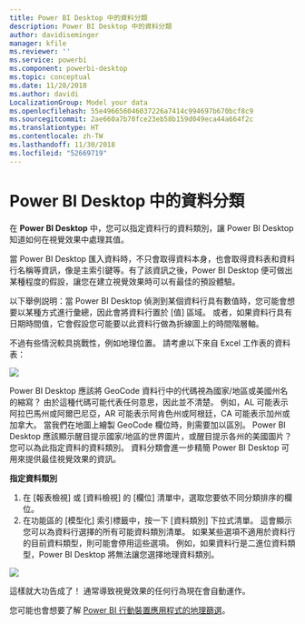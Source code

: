 ```yaml
---
title: Power BI Desktop 中的資料分類
description: Power BI Desktop 中的資料分類
author: davidiseminger
manager: kfile
ms.reviewer: ''
ms.service: powerbi
ms.component: powerbi-desktop
ms.topic: conceptual
ms.date: 11/28/2018
ms.author: davidi
LocalizationGroup: Model your data
ms.openlocfilehash: 55e496656046037226a7414c994697b670bcf8c9
ms.sourcegitcommit: 2ae660a7b70fce23eb58b159d049eca44a664f2c
ms.translationtype: HT
ms.contentlocale: zh-TW
ms.lasthandoff: 11/30/2018
ms.locfileid: "52669719"
---
```

# <a name="data-categorization-in-power-bi-desktop"></a>Power BI Desktop 中的資料分類
在 **Power BI Desktop** 中，您可以指定資料行的資料類別，讓 Power BI Desktop 知道如何在視覺效果中處理其值。

當 Power BI Desktop 匯入資料時，不只會取得資料本身，也會取得資料表和資料行名稱等資訊，像是主索引鍵等。有了該資訊之後，Power BI Desktop 便可做出某種程度的假設，讓您在建立視覺效果時可以有最佳的預設體驗。 

以下舉例説明：當 Power BI Desktop 偵測到某個資料行具有數值時，您可能會想要以某種方式進行彙總，因此會將資料行置於 [值] 區域。 或者，如果資料行具有日期時間值，它會假設您可能要以此資料行做為折線圖上的時間階層軸。

不過有些情況較具挑戰性，例如地理位置。 請考慮以下來自 Excel 工作表的資料表：

![](media/desktop-data-categorization/datacategorizationtable.png)

Power BI Desktop 應該將 GeoCode 資料行中的代碼視為國家/地區或美國州名的縮寫？  由於這種代碼可能代表任何意思，因此並不清楚。  例如，AL 可能表示阿拉巴馬州或阿爾巴尼亞，AR 可能表示阿肯色州或阿根廷，CA 可能表示加州或加拿大。 當我們在地圖上繪製 GeoCode 欄位時，則需要加以區別。  Power BI Desktop 應該顯示醒目提示國家/地區的世界圖片，或醒目提示各州的美國圖片？  您可以為此指定資料的資料類別。 資料分類會進一步精簡 Power BI Desktop 可用來提供最佳視覺效果的資訊。  

**指定資料類別**

1. 在 [報表檢視] 或 [資料檢視] 的 [欄位]  清單中，選取您要依不同分類排序的欄位。
2. 在功能區的 [模型化] 索引標籤中，按一下 [資料類別] 下拉式清單。  這會顯示您可以為資料行選擇的所有可能資料類別清單。  如果某些選項不適用於資料行的目前資料類型，則可能會停用這些選項。  例如，如果資料行是二進位資料類型，Power BI Desktop 將無法讓您選擇地理資料類別。 

![](media/desktop-data-categorization/datacategorization.gif)

這樣就大功告成了！  通常導致視覺效果的任何行為現在會自動運作。  

您可能也會想要了解 [Power BI 行動裝置應用程式的地理篩選](desktop-mobile-geofiltering.md)。

